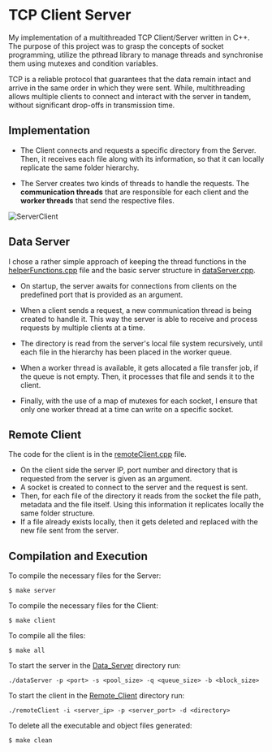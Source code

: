 # TCP Client Server

My implementation of a multithreaded TCP Client/Server written in C++. The purpose of this project was to grasp the concepts of socket programming, utilize the pthread library to manage threads and synchronise them using mutexes and condition variables.

TCP is a reliable protocol that guarantees that the data remain intact and arrive in the same order in which they were sent. While, multithreading allows multiple clients to connect and interact with the server in tandem, without significant drop-offs in transmission time.

## Implementation

- The Client connects and requests a specific directory from the Server. Then, it receives each file along with its information, so that it can locally replicate the same folder hierarchy. 

- The Server creates two kinds of threads to handle the requests. The **communication threads** that are responsible for each client and the **worker threads** that send the respective files.

![ServerClient](https://user-images.githubusercontent.com/73662635/180067338-e6df7da1-c5e4-4f0c-89e2-a787c2d01608.png)

## Data Server

I chose a rather simple approach of keeping the thread functions in the [helperFunctions.cpp](Data_Server/helperFunctions.cpp) file and the basic server structure in [dataServer.cpp](Data_Server/dataServer.cpp).

- On startup, the server awaits for connections from clients on the predefined port that is provided as an argument.

- When a client sends a request, a new communication thread is being created to handle it. This way the server is able to receive and process requests by multiple clients at a time.

- The directory is read from the server's local file system recursively, until each file in the hierarchy has been placed in the worker queue.

- When a worker thread is available, it gets allocated a file transfer job, if the queue is not empty. Then, it processes that file and sends it to the client.

- Finally, with the use of a map of mutexes for each socket, I ensure that only one worker thread at a time can write on a specific socket.

## Remote Client
The code for the client is in the [remoteClient.cpp](Remote_Client/remoteClient.cpp) file.
- On the client side the server IP, port number and directory that is requested from the server is given as an argument. 
- A socket is created to connect to the server and the request is sent. 
- Then, for each file of the directory it reads from the socket the file path, metadata and the file itself. Using this information it replicates locally the same folder structure.
- If a file already exists locally, then it gets deleted and replaced with the new file sent from the server.

## Compilation and Execution

To compile the necessary files for the Server:
```
$ make server
```

To compile the necessary files for the Client:
```
$ make client
```

To compile all the files:
```
$ make all
```

To start the server in the [Data_Server](Data_Server/) directory run:
```
./dataServer -p <port> -s <pool_size> -q <queue_size> -b <block_size>
```

To start the client in the [Remote_Client](Remote_Client/) directory run:
```
./remoteClient -i <server_ip> -p <server_port> -d <directory>
```

To delete all the executable and object files generated:
```
$ make clean
```
